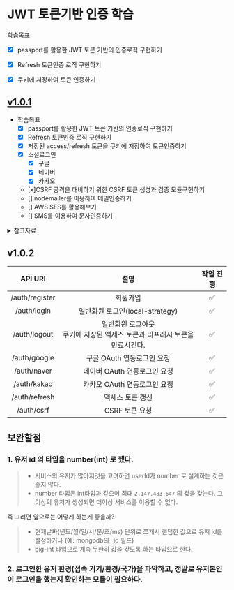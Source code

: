 # JWT 토큰기반 인증 학습

학습목표
- [x] passport를 활용한 JWT 토큰 기반의 인증로직 구현하기
- [x] Refresh 토큰인증 로직 구현하기
- [x] 쿠키에 저장하여 토큰 인증하기

  

## [v1.0.1](https://github.com/loveAlakazam/Jwt-Nest-Sample/tree/product.v1.0.1) 


- 학습목표
  - [x] passport를 활용한 JWT 토큰 기반의 인증로직 구현하기
  - [x] Refresh 토큰인증 로직 구현하기
  - [x] 저장된 access/refresh 토큰을 쿠키에 저장하여 토큰인증하기
  - [x] 소셜로그인
    - [x] 구글
    - [x] 네이버
    - [x] 카카오
  - [x]CSRF 공격을 대비하기 위한 CSRF 토큰 생성과 검증 모듈구현하기    
  - [] nodemailer를 이용하여 메일인증하기
  - [] AWS SES를 활용해보기
  - [] SMS를 이용하여 문자인증하기


<details>
<summary>참고자료</summary>

- [Leo.log - Auth 인증구현](https://velog.io/@algo2000/pj01-05)
- [sinf.log - Nest.js에서 Google Oauth 적용하기](https://velog.io/@sinf/Nest.js%EC%97%90%EC%84%9C-Goolge-Oauth-%EC%A0%81%EC%9A%A9%ED%95%98%EA%B8%B0)
- [찐찐.log - Nest 카카오 로그인 API 사용하기](https://velog.io/@dldmswjd322/Nest-%EC%B9%B4%EC%B9%B4%EC%98%A4-%EB%A1%9C%EA%B7%B8%EC%9D%B8-API-%EC%82%AC%EC%9A%A9%ED%95%98%EA%B8%B0)
- [Elvis Duru - NESTJS JWT Authentication with Refresh Tokens Complete Guide](https://www.elvisduru.com/blog/nestjs-jwt-authentication-refresh-token)
- [Dev-Hudi - OAuth2.0 동작 메커니즘](https://hudi.blog/oauth-2.0/)
- [Hocaron - NestJS JWT/RefreshToken/Oauth social Login 예제 래포지토리](https://github.com/hocaron/social-login)
- [Charming-kyu - NestJS JWT 로그인 구현예제](https://charming-kyu.tistory.com/39)


</details>


## v1.0.2

| API URI | 설명 | 작업 진행 |
|:-------:|:---:|:-------:|
| /auth/register| 회원가입|✅|
| /auth/login| 일반회원 로그인(local-strategy)| ✅|
| /auth/logout| 일반회원 로그아웃<br>쿠키에 저장된 액세스 토큰과 리프래시 토큰을 만료시킨다. |✅|
| /auth/google | 구글 OAuth 연동로그인 요청 |✅|
| /auth/naver | 네이버 OAuth 연동로그인 요청 |✅|
| /auth/kakao | 카카오 OAuth 연동로그인 요청 |✅|
| /auth/refresh | 액세스 토큰 갱신 |✅|
| /auth/csrf | CSRF 토큰 요청 |✅|


## 보완할점 

### 1. 유저 id 의 타입을 number(int) 로 했다.

> - 서비스의 유저가 많아지것을 고려하면 userId가 number 로 설계하는 것은 좋지 않다.
> - number 타입은 int타입과 같으며 최대 `2,147,483,647` 의 값을 갖는다. 그 이상의 유저가 생성되면 더이상 서비스를 이용할 수 없다.

즉 그러면 앞으로는 어떻게 하는게 좋을까?

> - 현재날짜(년도/월/일/시/분/초/ms) 단위로 쪼개서 랜덤한 값으로 유저 id를 설정하거나 (예: mongodb의 _id 필드)
> - big-int 타입으로 계속 무한히 값을 갖도록 하는 타입으로 한다.


### 2. 로그인한 유저 환경(접속 기기/환경/국가)을 파악하고, 정말로 유저본인이 로그인을 했는지 확인하는 모듈이 필요하다.
